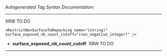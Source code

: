 _Autogenerated Tag Syntax Documentation:_

---
XRW TO DO

```
<RestrictNonSurfaceToRepacking name="(string)" surface_exposed_nb_count_cutoff="(non_negative_integer)" />
```

-   **surface_exposed_nb_count_cutoff**: XRW TO DO

---
